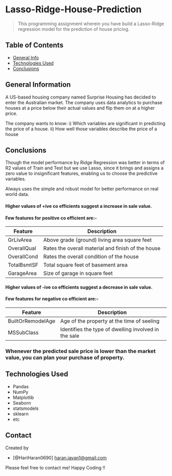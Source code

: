
# Lasso-Ridge-House-Prediction

> This programming assignment wherein you have build a Lasso-Ridge regression model for the prediction of house pricing.

## Table of Contents
* [General Info](#general-information)
* [Technologies Used](#technologies-used)
* [Conclusions](#conclusions)

<!-- You can include any other section that is pertinent to your problem -->

## General Information

A US-based housing company named Surprise Housing has decided to enter the Australian market. The company uses data analytics to purchase houses at a price below their actual values and flip them on at a higher price.

The company wants to know: i) Which variables are significant in predicting the price of a house. ii) How well those variables describe the price of a house

<!-- You don't have to answer all the questions - just the ones relevant to your project. -->

## Conclusions

Though the model performance by Ridge Regression was better in terms of R2 values of Train and Test but we use Lasso, since it brings and assigns a zero value to insignificant features, enabling us to choose the predictive variables.

Always uses the simple and robust model for better performance on real world data.

####  Higher values of +ive co efficients suggest a increase in sale value.
#### Few features for positive co efficient are:-
 |  Feature  |  Description  |
 |  ---  |  ---  |
 |  GrLivArea  |  Above grade (ground) living area square feet  |
 |  OverallQual  |  Rates the overall material and finish of the house  |
 |  OverallCond  |  Rates the overall condition of the house  |
 |  TotalBsmtSF  |  Total square feet of basement area  |
 |  GarageArea   |Size of garage in square feet  |
        
#### Higher values of -ive co efficients suggest a decrease in sale value.
#### Few features for negative co efficient are:-
   |  Feature  |  Description  |
   |  ---  |  ---  |
   |  BuiltOrRemodelAge  |  Age of the property at the time of seeling  |
   |  MSSubClass  |  Identifies the type of dwelling involved in the sale  |
   
   
### Whenever the predicted sale price is lower than the market value, you can plan your purchase of property.

<!-- You don't have to answer all the questions - just the ones relevant to your project. -->

## Technologies Used
- Pandas
- NumPy
- Matplotlib
- Seaborn
- statsmodels
- sklearn
- etc 

<!-- As the libraries versions keep on changing, it is recommended to mention the version of library used in this project -->

## Contact
Created by 

- [@HariHaran0690] haran.jayan1@gmail.com

Please feel free to contact me! Happy Coding !!

